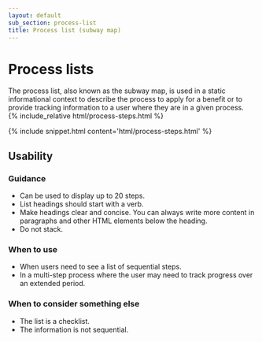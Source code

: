 ```yaml
---
layout: default
sub_section: process-list
title: Process list (subway map)
---
```


# Process lists

<div class="va-introtext" markdown="1">
The process list, also known as the subway map, is used in a static informational context to describe the process to apply for a benefit or to provide tracking information to a user where they are in a given process.
</div>

<div class="site-showcase">
{% include_relative html/process-steps.html %}
</div>

{% include snippet.html content='html/process-steps.html' %}

## Usability

### Guidance

- Can be used to display up to 20 steps.
- List headings should start with a verb.
- Make headings clear and concise. You can always write more content in paragraphs and other HTML elements below the heading.
- Do not stack.

### When to use

- When users need to see a list of sequential steps.
- In a multi-step process where the user may need to track progress over an extended period.

### When to consider something else

- The list is a checklist.
- The information is not sequential.
